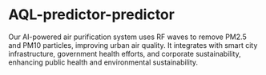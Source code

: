 # AQL-predictor-predictor
Our AI-powered air purification system uses RF waves to remove PM2.5 and PM10 particles, improving urban air quality. It integrates with smart city infrastructure, government health efforts, and corporate sustainability, enhancing public health and environmental sustainability.
